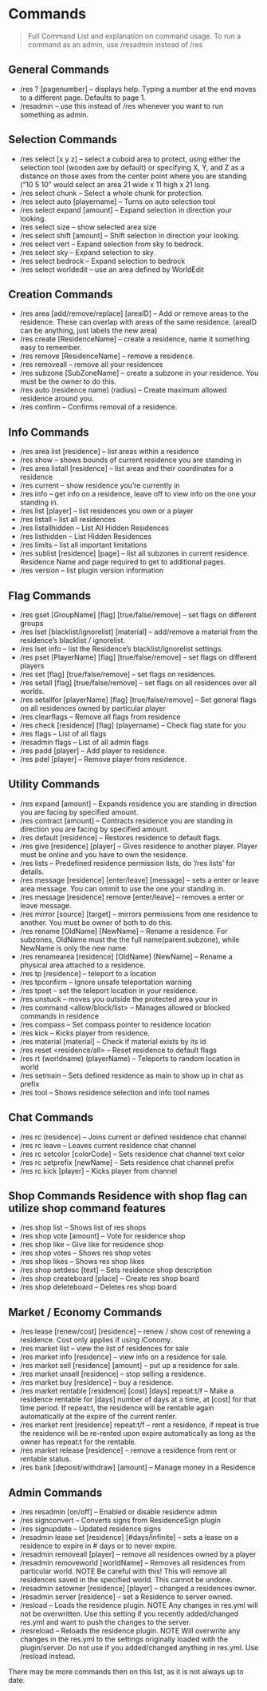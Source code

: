 # Commands

> Full Command List and explanation on command usage. To run a command as an admin, use /resadmin instead of /res

## General Commands

*    /res ? [pagenumber] – displays help. Typing a number at the end moves to a different page. Defaults to page 1.
*    /resadmin – use this instead of /res whenever you want to run something as admin.

## Selection Commands

*    /res select [x y z] – select a cuboid area to protect, using either the selection tool (wooden axe by default) or specifying X, Y, and Z as a distance on those axes from the center point where you are standing (“10 5 10” would select an area 21 wide x 11 high x 21 long.
*    /res select chunk – Select a whole chunk for protection.
*    /res select auto [playername] – Turns on auto selection tool
*    /res select expand [amount] – Expand selection in direction your looking.
*    /res select size – show selected area size
*    /res select shift [amount] – Shift selection in direction your looking.
*    /res select vert – Expand selection from sky to bedrock.
*    /res select sky – Expand selection to sky.
*    /res select bedrock – Expand selection to bedrock
*    /res select worldedit – use an area defined by WorldEdit

## Creation Commands

*    /res area [add/remove/replace] [areaID] – Add or remove areas to the residence. These can overlap with areas of the same residence. (areaID can be anything, just labels the new area)
*    /res create [ResidenceName] – create a residence, name it something easy to remember.
*    /res remove [ResidenceName] – remove a residence.
*    /res removeall – remove all your residences
*    /res subzone [SubZoneName] – create a subzone in your residence. You must be the owner to do this.
*    /res auto (residence name) (radius) – Create maximum allowed residence around you.
*    /res confirm – Confirms removal of a residence.

## Info Commands

*    /res area list [residence] – list areas within a residence
*    /res show – shows bounds of current residence you are standing in
*    /res area listall [residence] – list areas and their coordinates for a residence
*    /res current – show residence you’re currently in
*    /res info – get info on a residence, leave off to view info on the one your standing in.
*    /res list [player] – list residences you own or a player
*    /res listall – list all residences
*    /res listallhidden – List All Hidden Residences
*    /res listhidden – List Hidden Residences
*    /res limits – list all important limitations
*    /res sublist [residence] [page] – list all subzones in current residence. Residence Name and page required to get to additional pages.
*    /res version – list plugin version information

## Flag Commands

*    /res gset [GroupName] [flag] [true/false/remove] – set flags on different groups
*    /res lset [blacklist/ignorelist] [material] – add/remove a material from the residence’s blacklist / ignorelist.
*    /res lset info – list the Residence’s blacklist/ignorelist settings.
*    /res pset [PlayerName] [flag] [true/false/remove] – set flags on different players
*    /res set [flag] [true/false/remove] – set flags on residences.
*    /res setall [flag] [true/false/remove] – set flags on all residences over all worlds.
*    /res setallfor [playerName] [flag] [true/false/remove] – Set general flags on all residences owned by particular player
*    /res clearflags – Remove all flags from residence
*    /res check [residence] [flag] (playername) – Check flag state for you
*    /res flags – List of all flags
*    /resadmin flags – List of all admin flags
*    /res padd [player] – Add player to residence.
*    /res pdel [player] – Remove player from residence.

## Utility Commands

*    /res expand [amount] – Expands residence you are standing in direction you are facing by specified amount.
*    /res contract [amount] – Contracts residence you are standing in direction you are facing by specified amount.
*    /res default [residence] – Restores residence to default flags.
*    /res give [residence] [player] – Gives residence to another player. Player must be online and you have to own the residence.
*    /res lists – Predefined residence permission lists, do ‘/res lists’ for details.
*    /res message [residence] [enter/leave] [message] – sets a enter or leave area message. You can ommit to use the one your standing in.
*    /res message [residence] remove [enter/leave] – removes a enter or leave message.
*    /res mirror [source] [target] – mirrors permissions from one residence to another. You must be owner of both to do this.
*    /res rename [OldName] [NewName] – Rename a residence. For subzones, OldName must the the full name(parent.subzone), while NewName is only the new name.
*    /res renamearea [residence] [OldName] [NewName] – Rename a physical area attached to a residence.
*    /res tp [residence] – teleport to a location
*    /res tpconfirm – Ignore unsafe teleportation warning
*    /res tpset – set the teleport location in your residence.
*    /res unstuck – moves you outside the protected area your in
*    /res command <allow/block/list> – Manages allowed or blocked commands in residence
*    /res compass – Set compass pointer to residence location
*    /res kick – Kicks player from residence.
*    /res material [material] – Check if material exists by its id
*    /res reset <residence/all> – Reset residence to default flags
*    /res rt (worldname) (playerName) – Teleports to random location in world
*    /res setmain – Sets defined residence as main to show up in chat as prefix
*    /res tool – Shows residence selection and info tool names

## Chat Commands

*    /res rc (residence) – Joins current or defined residence chat channel
*    /res rc leave – Leaves current residence chat channel
*    /res rc setcolor [colorCode] – Sets residence chat channel text color
*    /res rc setprefix [newName] – Sets residence chat channel prefix
*    /res rc kick [player] – Kicks player from channel

## Shop Commands Residence with shop flag can utilize shop command features

*    /res shop list – Shows list of res shops
*    /res shop vote [amount] – Vote for residence shop
*    /res shop like – Give like for residence shop
*    /res shop votes – Shows res shop votes
*    /res shop likes – Shows res shop likes
*    /res shop setdesc [text] – Sets residence shop description
*    /res shop createboard [place] – Create res shop board
*    /res shop deleteboard – Deletes res shop board

## Market / Economy Commands

*    /res lease [renew/cost] [residence] – renew / show cost of renewing a residence. Cost only applies if using iConomy.
*    /res market list – view the list of residences for sale
*    /res market info [residence] – view info on a residence for sale.
*    /res market sell [residence] [amount] – put up a residence for sale.
*    /res market unsell [residence] – stop selling a residence.
*    /res market buy [residence] – buy a residence.
*    /res market rentable [residence] [cost] [days] repeat:t/f – Make a residence rentable for [days] number of days at a time, at [cost] for that time period. If repeat:t, the residence will be rentable again automatically at the expire of the current renter.
*    /res market rent [residence] repeat:t/f – rent a residence, if repeat is true the residence will be re-rented upon expire automatically as long as the owner has repeat:t for the rentable.
*    /res market release [residence] – remove a residence from rent or rentable status.
*    /res bank [deposit/withdraw] [amount] – Manage money in a Residence

## Admin Commands

*    /res resadmin [on/off] – Enabled or disable residence admin
*    /res signconvert – Converts signs from ResidenceSign plugin
*    /res signupdate – Updated residence signs
*    /resadmin lease set [residence] [#days/infinite] – sets a lease on a residence to expire in # days or to never expire.
*    /resadmin removeall [player] – remove all residences owned by a player
*    /resadmin removeworld [worldName] – Removes all residences from particular world. NOTE Be careful with this! This will remove all residences saved in the specified world. This cannot be undone.
*    /resadmin setowner [residence] [player] – changed a residences owner.
*    /resadmin server [residence] – set a Residence to server owned.
*    /resload – Loads the residence plugin. NOTE Any changes in res.yml will not be overwritten. Use this setting if you recently added/changed res.yml and want to push the changes to the server.
*    /resreload – Reloads the residence plugin. NOTE Will overwrite any changes in the res.yml to the settings originally loaded with the plugin/server. Do not use if you added/changed anything in res.yml. Use /resload instead.

There may be more commands then on this list, as it is not always up to date.

